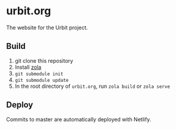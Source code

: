 # urbit.org

The website for the Urbit project.

## Build

1. git clone this repository
2. Install [zola](https://www.getzola.org/documentation/getting-started/installation/)
3. `git submodule init`
4. `git submodule update`
5. In the root directory of `urbit.org`, run `zola build` or `zola serve`

## Deploy

Commits to master are automatically deployed with Netlify.
